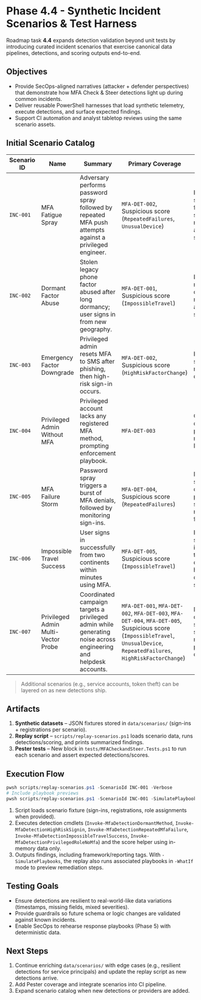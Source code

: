 # Phase 4.4 - Synthetic Incident Scenarios & Test Harness

Roadmap task **4.4** expands detection validation beyond unit tests by introducing curated incident scenarios that exercise canonical data pipelines, detections, and scoring outputs end-to-end.

## Objectives
- Provide SecOps-aligned narratives (attacker + defender perspectives) that demonstrate how MFA Check & Steer detections light up during common incidents.
- Deliver reusable PowerShell harnesses that load synthetic telemetry, execute detections, and surface expected findings.
- Support CI automation and analyst tabletop reviews using the same scenario assets.

## Initial Scenario Catalog

| Scenario ID | Name | Summary | Primary Coverage | Expected Signals |
|-------------|------|---------|------------------|------------------|
| `INC-001` | MFA Fatigue Spray | Adversary performs password spray followed by repeated MFA push attempts against a privileged engineer. | `MFA-DET-002`, Suspicious score (`RepeatedFailures`, `UnusualDevice`) | High-risk success (if fatigue succeeds), medium/high aggregated score. |
| `INC-002` | Dormant Factor Abuse | Stolen legacy phone factor abused after long dormancy; user signs in from new geography. | `MFA-DET-001`, Suspicious score (`ImpossibleTravel`) | Dormant method detection, medium aggregated score. |
| `INC-003` | Emergency Factor Downgrade | Privileged admin resets MFA to SMS after phishing, then high-risk sign-in occurs. | `MFA-DET-002`, Suspicious score (`HighRiskFactorChange`) | High severity score, high-risk detection. |
| `INC-004` | Privileged Admin Without MFA | Privileged account lacks any registered MFA method, prompting enforcement playbook. | `MFA-DET-003` | Critical detection for privileged role without MFA. |
| `INC-005` | MFA Failure Storm | Password spray triggers a burst of MFA denials, followed by monitoring sign-ins. | `MFA-DET-004`, Suspicious score (`RepeatedFailures`) | Medium-severity detection plus elevated score for repeated failures. |
| `INC-006` | Impossible Travel Success | User signs in successfully from two continents within minutes using MFA. | `MFA-DET-005`, Suspicious score (`ImpossibleTravel`) | High-severity impossible travel detection and high score due to risk signals. |
| `INC-007` | Privileged Admin Multi-Vector Probe | Coordinated campaign targets a privileged admin while generating noise across engineering and helpdesk accounts. | `MFA-DET-001`, `MFA-DET-002`, `MFA-DET-003`, `MFA-DET-004`, `MFA-DET-005`, Suspicious score (`ImpossibleTravel`, `UnusualDevice`, `RepeatedFailures`, `HighRiskFactorChange`) | Multi-detection scenario that stresses reporting and playbook orchestration. |

> Additional scenarios (e.g., service accounts, token theft) can be layered on as new detections ship.

## Artifacts
1. **Synthetic datasets** – JSON fixtures stored in `data/scenarios/` (sign-ins + registrations per scenario).
2. **Replay script** – `scripts/replay-scenarios.ps1` loads scenario data, runs detections/scoring, and prints summarized findings.
3. **Pester tests** – New block in `tests/MFACheckandSteer.Tests.ps1` to run each scenario and assert expected detections/scores.

## Execution Flow
```powershell
pwsh scripts/replay-scenarios.ps1 -ScenarioId INC-001 -Verbose
# Include playbook previews
pwsh scripts/replay-scenarios.ps1 -ScenarioId INC-001 -SimulatePlaybooks
```
1. Script loads scenario fixture (sign-ins, registrations, role assignments when provided).
2. Executes detection cmdlets (`Invoke-MfaDetectionDormantMethod`, `Invoke-MfaDetectionHighRiskSignin`, `Invoke-MfaDetectionRepeatedMfaFailure`, `Invoke-MfaDetectionImpossibleTravelSuccess`, `Invoke-MfaDetectionPrivilegedRoleNoMfa`) and the score helper using in-memory data only.
3. Outputs findings, including framework/reporting tags. With `-SimulatePlaybooks`, the replay also runs associated playbooks in `-WhatIf` mode to preview remediation steps.

## Testing Goals
- Ensure detections are resilient to real-world-like data variations (timestamps, missing fields, mixed severities).
- Provide guardrails so future schema or logic changes are validated against known incidents.
- Enable SecOps to rehearse response playbooks (Phase 5) with deterministic data.

## Next Steps
1. Continue enriching `data/scenarios/` with edge cases (e.g., resilient detections for service principals) and update the replay script as new detections arrive.
2. Add Pester coverage and integrate scenarios into CI pipeline.
3. Expand scenario catalog when new detections or providers are added.
